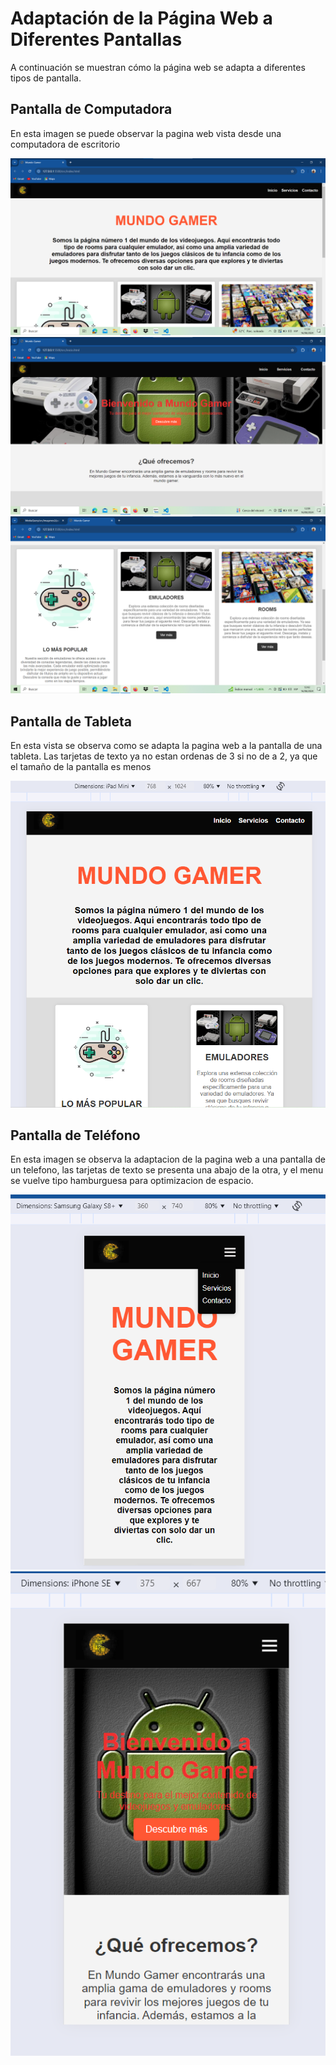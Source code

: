 # Adaptación de la Página Web a Diferentes Pantallas

A continuación se muestran cómo la página web se adapta a diferentes tipos de pantalla.

## Pantalla de Computadora

En esta imagen se puede observar la pagina web vista desde una computadora de escritorio

![En esta imagen se puede observar la pagina web vista desde una computadora de escritorio](src/imagenes2/pantallapc.png)
![Otra vista de la pagina web desde una computadora](src/imagenes2/pantallapc2.png)
![Otra vista de la pagina web desde una computadora](src/imagenes2/pantallapc3.png)

## Pantalla de Tableta

En esta vista se observa como se adapta la pagina web a la pantalla de una tableta. Las tarjetas de texto ya no estan ordenas de 3 si no de a 2, ya que el tamaño de la pantalla es menos


![En esta vista se observa como se adapta la pagina web a la pantalla de una tableta. Las tarjetas de texto ya no estan ordenas de 3 si no de a 2, ya que el tamaño de la pantalla es menos](src/imagenes2/pantallatableta.png)

## Pantalla de Teléfono

En esta imagen se observa la adaptacion de la pagina web a una pantalla de un telefono, las tarjetas de texto se presenta una abajo de la otra, y el menu se vuelve tipo hamburguesa para optimizacion de espacio.

![En esta imagen se observa la adaptacion de la pagina web a una pantalla de un telefono, las tarjetas de texto se presenta una abajo de la otra, y el menu se vuelve tipo hamburguesa para optimizacion de espacio](src/imagenes2/pantallatelefono.png)
![Otra Pantalla de Teléfono](src/imagenes2/pantallatelefono2.png)
